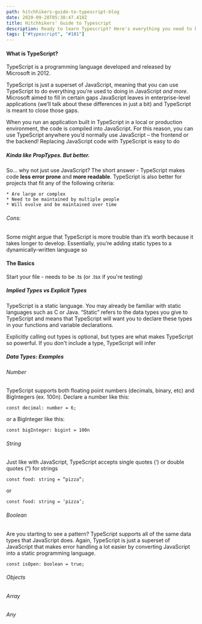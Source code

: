 ```yaml
---
path: hitchhikers-guide-to-typescript-blog
date: 2020-09-28T05:38:47.418Z
title: Hitchhikers' Guide to Typescript
description: Ready to learn Typescript? Here's everything you need to know to get started
tags: ["#typescript", "#101"]
---
```


#### **What is TypeScript?**

TypeScript is a programming language developed and released by Microsoft in 2012.

TypeScript is just a superset of JavaScript, meaning that you can use TypeScript to do everything you’re used to doing in JavaScript *and more*.  Microsoft aimed to fill in certain gaps JavaScript leaves in enterprise-level applications (we’ll talk about these differences in just a bit) and TypeScript is meant to close those gaps.

When you run an application built in TypeScript in a local or production environment, the code is compiled into JavaScript.  For this reason, you can use TypeScript anywhere you’d normally use JavaScript – the frontend or the backend!  Replacing JavaScript code with TypeScript is easy to do

##### Kinda like PropTypes.  But better.

So… why not just use JavaScript?  The short answer - TypeScript makes code **less error prone** and **more readable**.  TypeScript is also better for projects that fit any of the following criteria:

    * Are large or complex
    * Need to be maintained by multiple people
    * Will evolve and be maintained over time

###### Cons:

Some might argue that TypeScript is more trouble than it’s worth because it takes longer to develop.  Essentially, you’re adding static types to a dynamically-written language so 


#### The Basics

Start your file - needs to be .ts (or .tsx if you're testing)

##### Implied Types vs Explicit Types

TypeScript is a static language.  You may already be familiar with static languages such as C or Java.  “Static” refers to the data types you give to TypeScript and means that TypeScript will want you to declare these types in your functions and variable declarations.

Explicitly calling out types is optional, but types are what makes TypeScript so powerful.  If you don't include a type, TypeScript will infer

##### Data Types: Examples

###### Number

TypeScript supports both floating point numbers (decimals, binary, etc) and BigIntegers (ex. 100n).  Declare a number like this:

```
const decimal: number = 6;
```

or a BigInteger like this:

```
const bigInteger: bigint = 100n
```

###### String
Just like with JavaScript, TypeScript accepts single quotes (‘) or double quotes (“) for strings

```
const food: string = “pizza”;
```

or

```
const food: string = ‘pizza’;
```

###### Boolean
Are you starting to see a pattern? TypeScript supports all of the same data types that JavaScript does.  Again, TypeScript is just a superset of JavaScript that makes error handling a lot easier by converting JavaScript into a static programming language.

```
const isOpen: boolean = true;
```

###### Objects

###### Array
###### Any
